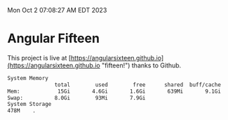 Mon Oct  2 07:08:27 AM EDT 2023

# Angular Fifteen


This project is live at [https://angularsixteen.github.io](https://angularsixteen.github.io "fifteen!") thanks to Github.

```bash
System Memory
               total        used        free      shared  buff/cache   available
Mem:            15Gi       4.6Gi       1.6Gi       639Mi       9.1Gi       9.6Gi
Swap:          8.0Gi        93Mi       7.9Gi
System Storage
478M	.
```

